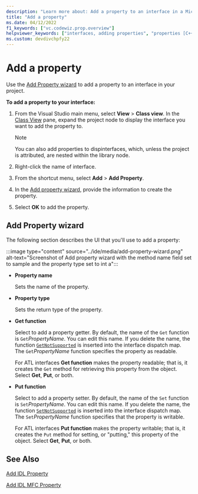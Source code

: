 ```yaml
---
description: "Learn more about: Add a property to an interface in a Microsoft Visual Studio C++ project"
title: "Add a property"
ms.date: 04/12/2022
f1_keywords: ["vc.codewiz.prop.overview"]
helpviewer_keywords: ["interfaces, adding properties", "properties [C++], adding to interfaces", "names, add property wizard", "add property wizard", "stock properties, about stock properties", "stock properties"]
ms.custom: devdivchpfy22
---
```


# Add a property

Use the [Add Property wizard](#add-property-wizard) to add a property to an interface in your project.

**To add a property to your interface:**

1. From the Visual Studio main menu, select **View** > **Class view**. In the [Class View](/visualstudio/ide/viewing-the-structure-of-code) pane, expand the project node to display the interface you want to add the property to.

   > [!NOTE]
   > You can also add properties to dispinterfaces, which, unless the project is attributed, are nested within the library node.

1. Right-click the name of interface.

1. From the shortcut menu, select **Add** > **Add Property**.

1. In the [Add property wizard](#add-property-wizard), provide the information to create the property.

1. Select **OK** to add the property.

## Add Property wizard

The following section describes the UI that you'll use to add a property:

:::image type="content" source="../ide/media/add-property-wizard.png" alt-text="Screenshot of Add property wizard with the method name field set to sample and the property type set to int a":::

- **Property name**

  Sets the name of the property.

- **Property type**

  Sets the return type of the property.

- **Get function**

  Select to add a property getter. By default, the name of the `Get` function is `Get`*PropertyName*. You can edit this name. If you delete the name, the function [`GetNotSupported`](../mfc/reference/colecontrol-class.md#getnotsupported) is inserted into the interface dispatch map. The `Get`*PropertyName* function specifies the property as readable.

  For ATL interfaces **Get function** makes the property readable; that is, it creates the `Get` method for retrieving this property from the object. Select **Get**, **Put**, or both.

- **Put function**

  Select to add a property setter. By default, the name of the `Set` function is `Set`*PropertyName*. You can edit this name. If you delete the name, the function [`SetNotSupported`](../mfc/reference/colecontrol-class.md#setnotsupported) is inserted into the interface dispatch map. The `Set`*PropertyName* function specifies that the property is writable.

  For ATL interfaces **Put function** makes the property writable; that is, it creates the `Put` method for setting, or "putting," this property of the object. Select **Get**, **Put**, or both.

## See Also

[Add IDL Property](add-interface-definition-library-property-wizard.md)

[Add IDL MFC Property](../mfc/reference/add-interface-definition-library-mfc-property-wizard.md)